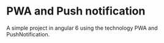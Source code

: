 # PWA and Push notification
A simple project in angular 6 using the technology PWA and PushNotification.
